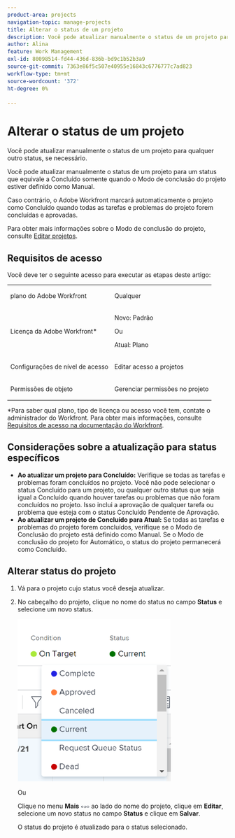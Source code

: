 ```yaml
---
product-area: projects
navigation-topic: manage-projects
title: Alterar o status de um projeto
description: Você pode atualizar manualmente o status de um projeto para qualquer outro status, se necessário. Você pode atualizar manualmente o status de um projeto para um status que equivale a Concluído somente quando o Modo de conclusão do projeto estiver definido como Manual.
author: Alina
feature: Work Management
exl-id: 80098514-fd44-436d-836b-bd9c1b52b3a9
source-git-commit: 7363e86f5c507e40955e16843c6776777c7ad823
workflow-type: tm+mt
source-wordcount: '372'
ht-degree: 0%

---
```


# Alterar o status de um projeto

<!--Audited: 02/2024-->

Você pode atualizar manualmente o status de um projeto para qualquer outro status, se necessário.

Você pode atualizar manualmente o status de um projeto para um status que equivale a Concluído somente quando o Modo de conclusão do projeto estiver definido como Manual.

Caso contrário, o Adobe Workfront marcará automaticamente o projeto como Concluído quando todas as tarefas e problemas do projeto forem concluídas e aprovadas.

Para obter mais informações sobre o Modo de conclusão do projeto, consulte [Editar projetos](/help/quicksilver/manage-work/projects/manage-projects/edit-projects.md).

## Requisitos de acesso

Você deve ter o seguinte acesso para executar as etapas deste artigo:

<table style="table-layout:auto"> 
 <col> 
 <col> 
 <tbody> 
  <tr> 
   <td role="rowheader">plano do Adobe Workfront</td> 
   <td> <p>Qualquer</p> </td> 
  </tr> 
  <tr> 
   <td role="rowheader">Licença da Adobe Workfront*</td> 
   <td> <p>Novo: Padrão </p> 
   Ou
   <p>Atual: Plano </p>
   </td> 
  </tr> 
  <tr> 
   <td role="rowheader">Configurações de nível de acesso</td> 
   <td> <p>Editar acesso a projetos</p> </td> 
  </tr> 
  <tr> 
   <td role="rowheader">Permissões de objeto</td> 
   <td> <p>Gerenciar permissões no projeto</p> </td> 
  </tr> 
 </tbody> 
</table>

&#42;Para saber qual plano, tipo de licença ou acesso você tem, contate o administrador do Workfront. Para obter mais informações, consulte [Requisitos de acesso na documentação do Workfront](/help/quicksilver/administration-and-setup/add-users/access-levels-and-object-permissions/access-level-requirements-in-documentation.md).

## Considerações sobre a atualização para status específicos

* **Ao atualizar um projeto para Concluído:** Verifique se todas as tarefas e problemas foram concluídos no projeto. Você não pode selecionar o status Concluído para um projeto, ou qualquer outro status que seja igual a Concluído quando houver tarefas ou problemas que não foram concluídos no projeto. Isso inclui a aprovação de qualquer tarefa ou problema que esteja com o status Concluído Pendente de Aprovação.
* **Ao atualizar um projeto de Concluído para Atual:** Se todas as tarefas e problemas do projeto forem concluídos, verifique se o Modo de Conclusão do projeto está definido como Manual. Se o Modo de conclusão do projeto for Automático, o status do projeto permanecerá como Concluído.

## Alterar status do projeto

1. Vá para o projeto cujo status você deseja atualizar.
1. No cabeçalho do projeto, clique no nome do status no campo **Status** e selecione um novo status.

   ![](assets/change-project-status-in-header-drop-down-nwe-350x371.png)

   Ou

   Clique no menu **Mais** ![](assets/qs-more-menu.png) ao lado do nome do projeto, clique em **Editar**, selecione um novo status no campo **Status** e clique em **Salvar**.

   O status do projeto é atualizado para o status selecionado.
